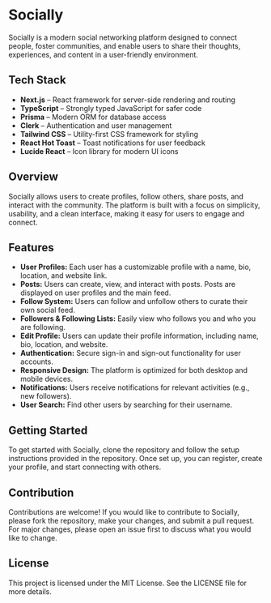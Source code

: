 # Socially

Socially is a modern social networking platform designed to connect people, foster communities, and enable users to share their thoughts, experiences, and content in a user-friendly environment.

## Tech Stack

- **Next.js** – React framework for server-side rendering and routing
- **TypeScript** – Strongly typed JavaScript for safer code
- **Prisma** – Modern ORM for database access
- **Clerk** – Authentication and user management
- **Tailwind CSS** – Utility-first CSS framework for styling
- **React Hot Toast** – Toast notifications for user feedback
- **Lucide React** – Icon library for modern UI icons

## Overview

Socially allows users to create profiles, follow others, share posts, and interact with the community. The platform is built with a focus on simplicity, usability, and a clean interface, making it easy for users to engage and connect.

## Features

- **User Profiles:** Each user has a customizable profile with a name, bio, location, and website link.
- **Posts:** Users can create, view, and interact with posts. Posts are displayed on user profiles and the main feed.
- **Follow System:** Users can follow and unfollow others to curate their own social feed.
- **Followers & Following Lists:** Easily view who follows you and who you are following.
- **Edit Profile:** Users can update their profile information, including name, bio, location, and website.
- **Authentication:** Secure sign-in and sign-out functionality for user accounts.
- **Responsive Design:** The platform is optimized for both desktop and mobile devices.
- **Notifications:** Users receive notifications for relevant activities (e.g., new followers).
- **User Search:** Find other users by searching for their username.

## Getting Started

To get started with Socially, clone the repository and follow the setup instructions provided in the repository. Once set up, you can register, create your profile, and start connecting with others.

## Contribution

Contributions are welcome! If you would like to contribute to Socially, please fork the repository, make your changes, and submit a pull request. For major changes, please open an issue first to discuss what you would like to change.

## License

This project is licensed under the MIT License. See the LICENSE file for more details.
